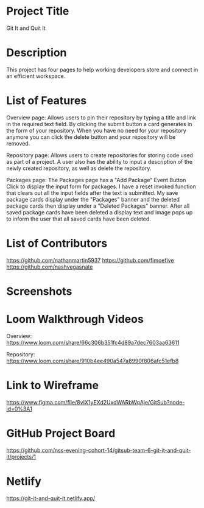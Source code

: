 # Project Title
Git It and Quit It

# Description 
This project has four pages to help working developers store and connect in an efficient workspace. 

# List of Features 
Overview page:
Allows users to pin their repository by typing a title and link in the required text field. By clicking the submit button a card generates in the form of your repository. When you have no need for your repository anymore you can click the delete button and your repository will be removed.

Repository page:
Allows users to create repositories for storing code used as part of a project. A user also has the ability to input a description of the newly created repository, as well as delete the repository.

Packages page:
The Packages page has a "Add Package" Event Button Click to display the input form for packages. I have a reset invoked function that clears out all the input fields after the text is submitted. My save package cards display under the "Packages" banner and the deleted package cards then display under a "Deleted Packages" banner. After all saved package cards have been deleted a display text and image pops up to inform the user that all saved cards have been deleted.

# List of Contributors 
https://github.com/nathanmartin5937
https://github.com/fimoefive
https://github.com/nashvegasnate

# Screenshots 

# Loom Walkthrough Videos 
Overview:
https://www.loom.com/share/66c306b351fc4d89a7dec7603aa63611

Repository:
https://www.loom.com/share/910b4ee490a547a8990f806afc51efb8

# Link to Wireframe 
https://www.figma.com/file/8vIX1yEXd2UxdWARbWqAje/GitSub?node-id=0%3A1

# GitHub Project Board
https://github.com/nss-evening-cohort-14/gitsub-team-6-git-it-and-quit-it/projects/1

# Netlify
https://git-it-and-quit-it.netlify.app/







